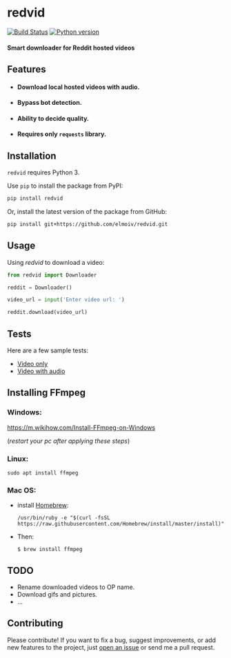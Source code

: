 # redvid
[![Build Status](https://api.travis-ci.org/elmoiv/redvid.svg?branch=master)](https://travis-ci.org/elmoiv/redvid)
[![Python version](https://img.shields.io/badge/python-3.x-brightgreen.svg)](https://pypi.org/project/goco/)

#### Smart downloader for Reddit hosted videos

## Features
* #### Download local hosted videos with audio.
* #### Bypass bot detection.
* #### Ability to decide quality.
* #### Requires only `requests` library.

## Installation
`redvid` requires Python 3.

Use `pip` to install the package from PyPI:

```bash
pip install redvid
```

Or, install the latest version of the package from GitHub:

```bash
pip install git+https://github.com/elmoiv/redvid.git
```

## Usage
Using *redvid* to download a video:

```python
from redvid import Downloader

reddit = Downloader()

video_url = input('Enter video url: ')

reddit.download(video_url)
```

## Tests
Here are a few sample tests:

* [Video only](https://github.com/elmoiv/redvid/tree/master/tests/test1.py)
* [Video with audio](https://github.com/elmoiv/redvid/tree/master/tests/test2.py)

## Installing FFmpeg
### Windows: 

https://m.wikihow.com/Install-FFmpeg-on-Windows

(*restart your pc after applying these steps*)

### Linux: 

`sudo apt install ffmpeg`

### Mac OS:

* install [Homebrew](https://brew.sh/):

  `/usr/bin/ruby -e "$(curl -fsSL https://raw.githubusercontent.com/Homebrew/install/master/install)"`
  
* Then:

  `$ brew install ffmpeg`

## TODO
* Rename downloaded videos to OP name.
* Download gifs and pictures.
* ...

## Contributing
Please contribute! If you want to fix a bug, suggest improvements, or add new features to the project, just [open an issue](https://github.com/elmoiv/redvid/issues) or send me a pull request.
